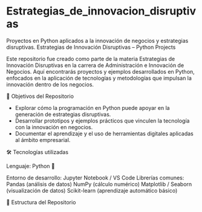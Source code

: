 # Estrategias_de_innovacion_disruptivas
Proyectos en Python aplicados a la innovación de negocios y estrategias disruptivas.
Estrategias de Innovación Disruptivas – Python Projects

Este repositorio fue creado como parte de la materia Estrategias de Innovación Disruptivas en la carrera de Administración e Innovación de Negocios.
Aquí encontrarás proyectos y ejemplos desarrollados en Python, enfocados en la aplicación de tecnologías y metodologías que impulsan la innovación dentro de los negocios.

📌 Objetivos del Repositorio

- Explorar cómo la programación en Python puede apoyar en la generación de estrategias disruptivas.
- Desarrollar prototipos y ejemplos prácticos que vinculen la tecnología con la innovación en negocios.
- Documentar el aprendizaje y el uso de herramientas digitales aplicadas al ámbito empresarial.

🛠️ Tecnologías utilizadas

Lenguaje: Python 🐍

Entorno de desarrollo: Jupyter Notebook / VS Code
Librerías comunes:
Pandas (análisis de datos)
NumPy (cálculo numérico)
Matplotlib / Seaborn (visualización de datos)
Scikit-learn (aprendizaje automático básico)

📂 Estructura del Repositorio
